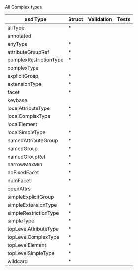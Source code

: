 All Complex types

| xsd Type | Struct | Validation | Tests |
| -------- | ------ | ---------- | ----- |
|allType| * |
|annotated
|anyType| * |
|attributeGroupRef| * |
|complexRestrictionType| * |
|complexType
|explicitGroup| * |
|extensionType| * |
|facet| * |
|keybase
|localAttributeType| * |
|localComplexType| * |
|localElement
|localSimpleType| * |
|namedAttributeGroup| * |
|namedGroup| * |
|namedGroupRef| * |
|narrowMaxMin| * |
|noFixedFacet| * |
|numFacet| * |
|openAttrs
|simpleExplicitGroup| * |
|simpleExtensionType| * |
|simpleRestrictionType| * |
|simpleType| * |
|topLevelAttributeType| * |
|topLevelComplexType| * |
|topLevelElement| * |
|topLevelSimpleType| * |
|wildcard| * |
